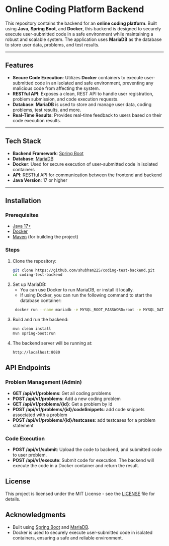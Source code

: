 # Online Coding Platform Backend

This repository contains the backend for an **online coding platform**. Built using **Java**, **Spring Boot**, and **Docker**, this backend is designed to securely execute user-submitted code in a safe environment while maintaining a robust and scalable system. The application uses **MariaDB** as the database to store user data, problems, and test results.

---

## Features

- **Secure Code Execution**: Utilizes **Docker** containers to execute user-submitted code in an isolated and safe environment, preventing any malicious code from affecting the system.
- **RESTful API**: Exposes a clean, REST API to handle user registration, problem submission, and code execution requests.
- **Database**: **MariaDB** is used to store and manage user data, coding problems, test results, and more.
- **Real-Time Results**: Provides real-time feedback to users based on their code execution results.

---

## Tech Stack

- **Backend Framework**: [Spring Boot](https://spring.io/projects/spring-boot)
- **Database**: [MariaDB](https://mariadb.org/)
- **Docker**: Used for secure execution of user-submitted code in isolated containers
- **API**: RESTful API for communication between the frontend and backend
- **Java Version**: 17 or higher

---

## Installation

### Prerequisites
- [Java 17+](https://openjdk.java.net/)
- [Docker](https://www.docker.com/)
- [Maven](https://maven.apache.org/) (for building the project)

### Steps

1. Clone the repository:
   ```bash
   git clone https://github.com/shubham225/coding-test-backend.git
   cd coding-test-backend
   ```
2. Set up MariaDB:
   - You can use Docker to run MariaDB, or install it locally.
   - If using Docker, you can run the following command to start the database container:
   ```bash
    docker run --name mariadb -e MYSQL_ROOT_PASSWORD=root -e MYSQL_DATABASE=coding_test -p 3306:3306 -d mariadb:latest
    ```
3. Build and run the backend:
    ```bash
    mvn clean install
    mvn spring-boot:run
   ```
4. The backend server will be running at:
    ```
   http://localhost:8080
   ```
## API Endpoints

### Problem Management (Admin)

- **GET /api/v1/problems**: Get all coding problems
- **POST /api/v1/problems**: Add a new coding problem
- **GET /api/v1/problems/{id}**: Get a problem by Id
- **POST /api/v1/problems/{id}/codeSnippets**: add code snippets associated with a problem
- **POST /api/v1/problems/{id}/testcases**: add testcases for a problem statement

### Code Execution

- **POST /api/v1/submit**: Upload the code to backend, and submitted code to user problem.
- **POST /api/v1/execute**: Submit code for execution. The backend will execute the code in a Docker container and return the result.

## License
This project is licensed under the MIT License - see the [LICENSE](LICENSE) file for details.

## Acknowledgments

- Built using [Spring Boot](https://spring.io/projects/spring-boot) and [MariaDB](https://mariadb.org/).
- Docker is used to securely execute user-submitted code in isolated containers, ensuring a safe and reliable environment.
